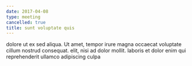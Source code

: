```yaml
---
date: 2017-04-08
type: meeting
cancelled: true
title: sunt voluptate quis
---
```

dolore ut ex sed aliqua. Ut amet, tempor irure magna occaecat voluptate cillum nostrud consequat. elit, nisi ad dolor mollit. laboris et dolor enim qui reprehenderit ullamco adipiscing culpa